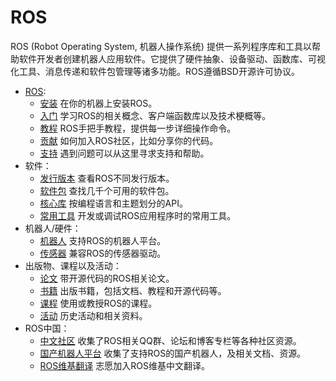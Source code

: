 # ROS

ROS (Robot Operating System, 机器人操作系统) 提供一系列程序库和工具以帮助软件开发者创建机器人应用软件。它提供了硬件抽象、设备驱动、函数库、可视化工具、消息传递和软件包管理等诸多功能。ROS遵循BSD开源许可协议。

* [ROS](http://wiki.ros.org/cn):
    * [安装](http://wiki.ros.org/cn/ROS/Installation)  在你的机器上安装ROS。
    * [入门](http://wiki.ros.org/cn/ROS/StartGuide) 学习ROS的相关概念、客户端函数库以及技术梗概等。
    * [教程](http://wiki.ros.org/cn/ROS/Tutorials) ROS手把手教程，提供每一步详细操作命令。
    * [贡献](http://wiki.ros.org/Get%20Involved) 如何加入ROS社区，比如分享你的代码。
    * [支持](http://wiki.ros.org/Support) 遇到问题可以从这里寻求支持和帮助。
* 软件：
    * [发行版本](http://wiki.ros.org/Distributions) 查看ROS不同发行版本。
    * [软件包](http://www.ros.org/browse/list.php) 查找几千个可用的软件包。
    * [核心库](http://wiki.ros.org/APIs) 按编程语言和主题划分的API。
    * [常用工具](http://wiki.ros.org/Tools) 开发或调试ROS应用程序时的常用工具。
* 机器人/硬件：
    * [机器人](http://wiki.ros.org/Robots) 支持ROS的机器人平台。
    * [传感器](http://wiki.ros.org/cn/Sensors) 兼容ROS的传感器驱动。
* 出版物、课程以及活动：
    * [论文](http://wiki.ros.org/Papers) 带开源代码的ROS相关论文。
    * [书籍](http://wiki.ros.org/cn/Books) 出版书籍，包括文档、教程和开源代码等。
    * [课程](http://wiki.ros.org/cn/Courses) 使用或教授ROS的课程。
    * [活动](http://wiki.ros.org/Events) 历史活动和相关资料。
* ROS中国：
    * [中文社区](http://wiki.ros.org/cn/community) 收集了ROS相关QQ群、论坛和博客专栏等各种社区资源。
    * [国产机器人平台](http://wiki.ros.org/cn/ChinaBots) 收集了支持ROS的国产机器人，及相关文档、资源。
    * [ROS维基翻译](http://wiki.ros.org/cn/translation) 志愿加入ROS维基中文翻译。
